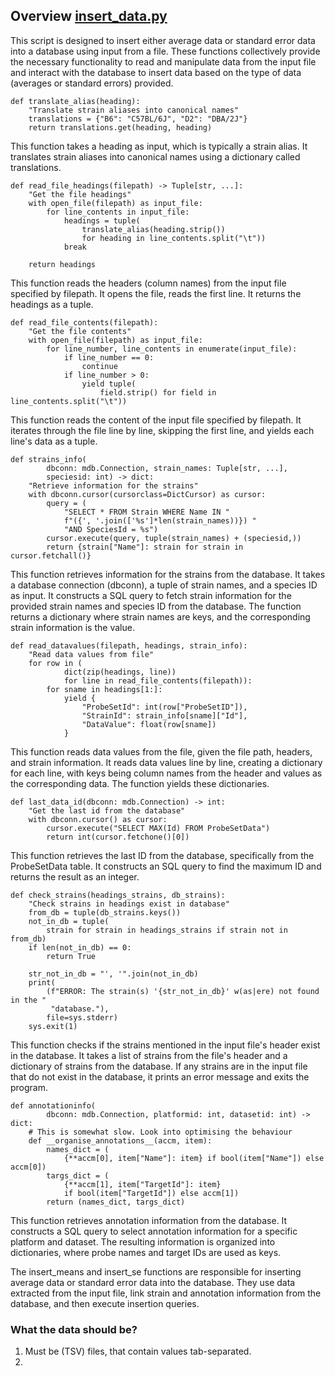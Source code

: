 ## Overview [insert_data.py](https://gitlab.com/fredmanglis/gnqc_py/-/blob/main/scripts/insert_data.py?ref_type=heads) 

This script is designed to insert either average data or standard error data into a database using input from a file.
These functions collectively provide the necessary functionality to read and manipulate data from the input file and interact with the database to insert data based on the type of data (averages or standard errors) provided.

```
def translate_alias(heading):
    "Translate strain aliases into canonical names"
    translations = {"B6": "C57BL/6J", "D2": "DBA/2J"}
    return translations.get(heading, heading)
```
This function takes a heading as input, which is typically a strain alias. It translates strain aliases into canonical names using a dictionary called translations.

```
def read_file_headings(filepath) -> Tuple[str, ...]:
    "Get the file headings"
    with open_file(filepath) as input_file:
        for line_contents in input_file:
            headings = tuple(
                translate_alias(heading.strip())
                for heading in line_contents.split("\t"))
            break

    return headings

```
This function reads the headers (column names) from the input file specified by filepath. It opens the file, reads the first line. It returns the headings as a tuple.

```
def read_file_contents(filepath):
    "Get the file contents"
    with open_file(filepath) as input_file:
        for line_number, line_contents in enumerate(input_file):
            if line_number == 0:
                continue
            if line_number > 0:
                yield tuple(
                    field.strip() for field in line_contents.split("\t"))
```
This function reads the content of the input file specified by filepath. It iterates through the file line by line, skipping the first line, and yields each line's data as a tuple.

```
def strains_info(
        dbconn: mdb.Connection, strain_names: Tuple[str, ...],
        speciesid: int) -> dict:
    "Retrieve information for the strains"
    with dbconn.cursor(cursorclass=DictCursor) as cursor:
        query = (
            "SELECT * FROM Strain WHERE Name IN "
            f"({', '.join(['%s']*len(strain_names))}) "
            "AND SpeciesId = %s")
        cursor.execute(query, tuple(strain_names) + (speciesid,))
        return {strain["Name"]: strain for strain in cursor.fetchall()}
```

This function retrieves information for the strains from the database. It takes a database connection (dbconn), a tuple of strain names, and a species ID as input.
It constructs a SQL query to fetch strain information for the provided strain names and species ID from the database. The function returns a dictionary where strain names are keys, and the corresponding strain information is the value.

```
def read_datavalues(filepath, headings, strain_info):
    "Read data values from file"
    for row in (
            dict(zip(headings, line))
            for line in read_file_contents(filepath)):
        for sname in headings[1:]:
            yield {
                "ProbeSetId": int(row["ProbeSetID"]),
                "StrainId": strain_info[sname]["Id"],
                "DataValue": float(row[sname])
            }
```
This function reads data values from the file, given the file path, headers, and strain information. It reads data values line by line, creating a dictionary for each line, with keys being column names from the header and values as the corresponding data.
The function yields these dictionaries.

```
def last_data_id(dbconn: mdb.Connection) -> int:
    "Get the last id from the database"
    with dbconn.cursor() as cursor:
        cursor.execute("SELECT MAX(Id) FROM ProbeSetData")
        return int(cursor.fetchone()[0])
```
This function retrieves the last ID from the database, specifically from the ProbeSetData table. It constructs an SQL query to find the maximum ID and returns the result as an integer.

```
def check_strains(headings_strains, db_strains):
    "Check strains in headings exist in database"
    from_db = tuple(db_strains.keys())
    not_in_db = tuple(
        strain for strain in headings_strains if strain not in from_db)
    if len(not_in_db) == 0:
        return True

    str_not_in_db = "', '".join(not_in_db)
    print(
        (f"ERROR: The strain(s) '{str_not_in_db}' w(as|ere) not found in the "
         "database."),
        file=sys.stderr)
    sys.exit(1)

```
This function checks if the strains mentioned in the input file's header exist in the database. It takes a list of strains from the file's header and a dictionary of strains from the database. If any strains are in the input file that do not exist in the database, it prints an error message and exits the program.

```
def annotationinfo(
        dbconn: mdb.Connection, platformid: int, datasetid: int) -> dict:
    # This is somewhat slow. Look into optimising the behaviour
    def __organise_annotations__(accm, item):
        names_dict = (
            {**accm[0], item["Name"]: item} if bool(item["Name"]) else accm[0])
        targs_dict = (
            {**accm[1], item["TargetId"]: item}
            if bool(item["TargetId"]) else accm[1])
        return (names_dict, targs_dict)
```
This function retrieves annotation information from the database. It constructs a SQL query to select annotation information for a specific platform and dataset. The resulting information is organized into dictionaries, where probe names and target IDs are used as keys.

The insert_means and insert_se functions are responsible for inserting average data or standard error data into the database. They use data extracted from the input file, link strain and annotation information from the database, and then execute insertion queries.

### What the data should be?

1. Must be (TSV) files, that contain values tab-separated.
2. 

